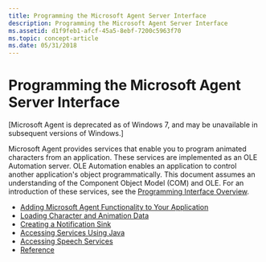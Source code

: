 ```yaml
---
title: Programming the Microsoft Agent Server Interface
description: Programming the Microsoft Agent Server Interface
ms.assetid: d1f9feb1-afcf-45a5-8ebf-7200c5963f70
ms.topic: concept-article
ms.date: 05/31/2018
---
```


# Programming the Microsoft Agent Server Interface

\[Microsoft Agent is deprecated as of Windows 7, and may be unavailable in subsequent versions of Windows.\]

Microsoft Agent provides services that enable you to program animated characters from an application. These services are implemented as an OLE Automation server. OLE Automation enables an application to control another application's object programmatically. This document assumes an understanding of the Component Object Model (COM) and OLE. For an introduction of these services, see the [Programming Interface Overview](microsoft-agent-programming-interface-overview.md).

-   [Adding Microsoft Agent Functionality to Your Application](adding-microsoft-agent-functionality-to-your-application.md)
-   [Loading Character and Animation Data](loading-character-and-animation-data.md)
-   [Creating a Notification Sink](creating-a-notification-sink.md)
-   [Accessing Services Using Java](accessing-services-using-java.md)
-   [Accessing Speech Services](accessing-speech-services.md)
-   [Reference](reference.md)

 

 




